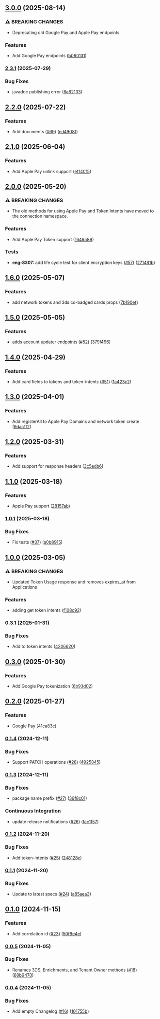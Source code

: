 ## [3.0.0](https://github.com/Basis-Theory/java-sdk/compare/2.3.1...3.0.0) (2025-08-14)


### ⚠ BREAKING CHANGES

* Deprecating old Google Pay and Apple Pay endpoints

### Features

* Add Google Pay endpoints ([b090131](https://github.com/Basis-Theory/java-sdk/commit/b0901314638c5015a160aaddc727b49a89df9f5a))


### [2.3.1](https://github.com/Basis-Theory/java-sdk/compare/2.3.0...2.3.1) (2025-07-29)


### Bug Fixes

* javadoc publishing error ([6a82133](https://github.com/Basis-Theory/java-sdk/commit/6a82133cd558cd379df71105c3d67b9f2dae2e4e))


## [2.2.0](https://github.com/Basis-Theory/java-sdk/compare/2.1.0...2.2.0) (2025-07-22)


### Features

* Add documents ([#69](https://github.com/Basis-Theory/java-sdk/issues/69)) ([ed4908f](https://github.com/Basis-Theory/java-sdk/commit/ed4908f275536c492da1ab79a7000296b848d0ae))


## [2.1.0](https://github.com/Basis-Theory/java-sdk/compare/2.0.0...2.1.0) (2025-06-04)


### Features

* Add Apple Pay unlink support ([ef140f5](https://github.com/Basis-Theory/java-sdk/commit/ef140f5d744a6c676ea3daede2d1dc6af727c5b1))


## [2.0.0](https://github.com/Basis-Theory/java-sdk/compare/1.6.0...2.0.0) (2025-05-20)


### ⚠ BREAKING CHANGES

* The old methods for using Apple Pay and Token Intents have moved to the connection namespace.

### Features

* Add Apple Pay Token support ([1646589](https://github.com/Basis-Theory/java-sdk/commit/16465892c39f193d8703ccdd0340f0e862f53913))


### Tests

* **eng-8307:** add life cycle test for client encryption keys ([#57](https://github.com/Basis-Theory/java-sdk/issues/57)) ([271481b](https://github.com/Basis-Theory/java-sdk/commit/271481b4d82a3d235d717704f1b7e8708226ece3))


## [1.6.0](https://github.com/Basis-Theory/java-sdk/compare/1.5.0...1.6.0) (2025-05-07)


### Features

* add network tokens and 3ds co-badged cards props ([7b190ef](https://github.com/Basis-Theory/java-sdk/commit/7b190eff5c86336dd69170d85f6450e3cbf9a299))


## [1.5.0](https://github.com/Basis-Theory/java-sdk/compare/1.4.0...1.5.0) (2025-05-05)


### Features

* adds account updater endpoints ([#52](https://github.com/Basis-Theory/java-sdk/issues/52)) ([379f496](https://github.com/Basis-Theory/java-sdk/commit/379f49650135e349d4b0a4744bc6362797434c47))


## [1.4.0](https://github.com/Basis-Theory/java-sdk/compare/1.3.0...1.4.0) (2025-04-29)


### Features

* Add card fields to tokens and token-intents ([#51](https://github.com/Basis-Theory/java-sdk/issues/51)) ([1a423c2](https://github.com/Basis-Theory/java-sdk/commit/1a423c28cde0df03a80738771d3ef2c92b4000ef))


## [1.3.0](https://github.com/Basis-Theory/java-sdk/compare/1.2.0...1.3.0) (2025-04-01)


### Features

* Add registerAll to Apple Pay Domains and network token create ([9dac1f2](https://github.com/Basis-Theory/java-sdk/commit/9dac1f22709122da5c7ea5cf3c9529cd90db1c2f))


## [1.2.0](https://github.com/Basis-Theory/java-sdk/compare/1.1.0...1.2.0) (2025-03-31)


### Features

* Add support for response headers ([3c5edb6](https://github.com/Basis-Theory/java-sdk/commit/3c5edb60df4272a9d6b0ba40c221b3c22dff6698))


## [1.1.0](https://github.com/Basis-Theory/java-sdk/compare/1.0.1...1.1.0) (2025-03-18)


### Features

* Apple Pay support ([28157ab](https://github.com/Basis-Theory/java-sdk/commit/28157abb2b4ce43748d0cbf0cbb240a8df2ead6a))


### [1.0.1](https://github.com/Basis-Theory/java-sdk/compare/1.0.0...1.0.1) (2025-03-18)


### Bug Fixes

* Fix tests ([#37](https://github.com/Basis-Theory/java-sdk/issues/37)) ([a0b8915](https://github.com/Basis-Theory/java-sdk/commit/a0b891505893dcb204547efa068da5ed14061926))


## [1.0.0](https://github.com/Basis-Theory/java-sdk/compare/0.3.1...1.0.0) (2025-03-05)


### ⚠ BREAKING CHANGES

* Updated Token Usage response and removes expires_at from Applications

### Features

* adding get token intents ([f108c92](https://github.com/Basis-Theory/java-sdk/commit/f108c928d8ec94a00be0b1a8629679f238d70674))


### [0.3.1](https://github.com/Basis-Theory/java-sdk/compare/0.3.0...0.3.1) (2025-01-31)


### Bug Fixes

* Add  to token intents ([4206620](https://github.com/Basis-Theory/java-sdk/commit/4206620a3f1de8cd09943370346154eb2e59c37e))


## [0.3.0](https://github.com/Basis-Theory/java-sdk/compare/0.2.0...0.3.0) (2025-01-30)


### Features

* Add Google Pay tokenization ([6b93d02](https://github.com/Basis-Theory/java-sdk/commit/6b93d02be691ec282584945fd88e413753a5cb51))


## [0.2.0](https://github.com/Basis-Theory/java-sdk/compare/0.1.4...0.2.0) (2025-01-27)


### Features

* Google Pay ([41ca83c](https://github.com/Basis-Theory/java-sdk/commit/41ca83c8e59bc85c9e679f257d7515be59dd00cc))


### [0.1.4](https://github.com/Basis-Theory/java-sdk/compare/0.1.3...0.1.4) (2024-12-11)


### Bug Fixes

* Support PATCH operations ([#28](https://github.com/Basis-Theory/java-sdk/issues/28)) ([4925845](https://github.com/Basis-Theory/java-sdk/commit/4925845191d9dd8fc4c215f3b5265ee4632d0c97))


### [0.1.3](https://github.com/Basis-Theory/java-sdk/compare/0.1.2...0.1.3) (2024-12-11)


### Bug Fixes

* package name prefix ([#27](https://github.com/Basis-Theory/java-sdk/issues/27)) ([39f8c01](https://github.com/Basis-Theory/java-sdk/commit/39f8c016b46e092cb94dc62a1dd5a6b0490182ed))


### Continuous Integration

* update release notifications ([#26](https://github.com/Basis-Theory/java-sdk/issues/26)) ([fac1f57](https://github.com/Basis-Theory/java-sdk/commit/fac1f574ad1fccad029606dbf4d481ff3a5a7b96))


### [0.1.2](https://github.com/Basis-Theory/java-sdk/compare/0.1.1...0.1.2) (2024-11-20)


### Bug Fixes

* Add token-intents ([#25](https://github.com/Basis-Theory/java-sdk/issues/25)) ([248128c](https://github.com/Basis-Theory/java-sdk/commit/248128cbe0fec88dffd86b736f15af589b214718))


### [0.1.1](https://github.com/Basis-Theory/java-sdk/compare/0.1.0...0.1.1) (2024-11-20)


### Bug Fixes

* Update to latest specs ([#24](https://github.com/Basis-Theory/java-sdk/issues/24)) ([a85aea3](https://github.com/Basis-Theory/java-sdk/commit/a85aea345c3b181365581977e1963b8c226ee28f))


## [0.1.0](https://github.com/Basis-Theory/java-sdk/compare/0.0.5...0.1.0) (2024-11-15)


### Features

* Add correlation id ([#23](https://github.com/Basis-Theory/java-sdk/issues/23)) ([50f8e4e](https://github.com/Basis-Theory/java-sdk/commit/50f8e4ef867d750851402531bc88ff237220b78b))


### [0.0.5](https://github.com/Basis-Theory/java-sdk/compare/0.0.4...0.0.5) (2024-11-05)


### Bug Fixes

* Renames 3DS, Enrichments, and Tenant Owner methods ([#18](https://github.com/Basis-Theory/java-sdk/issues/18)) ([88b9470](https://github.com/Basis-Theory/java-sdk/commit/88b947027ce651ddd4807ea4ace9064726d6aae3))


### [0.0.4](https://github.com/Basis-Theory/java-sdk/compare/0.0.3...0.0.4) (2024-11-05)


### Bug Fixes

* Add empty Changelog ([#16](https://github.com/Basis-Theory/java-sdk/issues/16)) ([101755b](https://github.com/Basis-Theory/java-sdk/commit/101755be3193c18b8e000c1dd6e171147e3e61d6))


